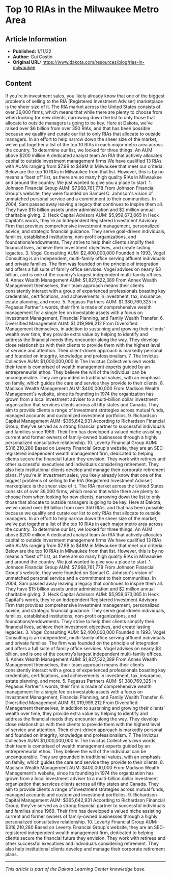 # Top 10 RIAs in the Milwaukee Metro Area

## Article Information
- **Published:** 1/11/22
- **Author:** Gui Costin
- **Original URL:** https://www.dakota.com/resources/blog/rias-in-milwaukee

## Content

If you're in investment sales, you likely already know that one of the biggest problems of selling to the RIA (Registered Investment Adviser) marketplace is the sheer size of it. The RIA market across the United States consists of over 36,000 firms, which means that while there are plenty to choose from when looking for new clients, narrowing down the list to only those that allocate to outside managers is going to be key. Here at Dakota, we’ve raised over $6 billion from over 350 RIAs, and that has been possible because we qualify and curate our list to only RIAs that allocate to outside managers. In an effort to help narrow down the sheer size of the market, we’ve put together a list of the top 10 RIAs in each major metro area across the country. To determine our list, we looked for three things: An AUM above $200 million A dedicated analyst team An RIA that actively allocates capital to outside investment management firms We have qualified 13 RIAs with AUMs ranging from $7.9B to $49M in Milwaukee that meet our criteria. Below are the top 10 RIAs in Milwaukee from that list. However, this is by no means a “best of” list, as there are so many high quality RIAs in Milwaukee and around the country. We just wanted to give you a place to start. 1. Johnson Financial Group AUM: $7,968,761,778 From Johnson Financial Group's website, they were founded on Samuel C. Johnson's vision of unmatched personal service and a commitment to their communities. In 2004, Sam passed away leaving a legacy that continues to inspire them all. They have $15 billion assets under administration and $2 million annual charitable giving. 2. Heck Capital Advisors AUM: $5,959,673,065 In Heck Capital's words, they're an Independent Registered Investment Advisory Firm that provides comprehensive investment management, personalized advice, and strategic financial guidance. They serve goal-driven individuals, families, established institutions, non-profit organizations, and foundations/endowments. They strive to help their clients simplify their financial lives, achieve their investment objectives, and create lasting legacies. 3. Vogel Consulting AUM: $2,400,000,000 Founded in 1993, Vogel Consulting is an independent, multi-family office serving affluent individuals and private families. The firm was founded on the principle of integration and offers a full suite of family office services. Vogel advises on nearly $3 billion, and is one of the country’s largest independent multi-family offices. 4. Annex Wealth Management AUM: $1,827,522,389 From Annex Wealth Management themselves, their team approach means their clients consistently interact with a group of experienced professionals boasting key credentials, certifications, and achievements in investment, tax, insurance, estate planning, and more. 5. Pegasus Partners AUM: $1,380,769,325 In Pegasus Partner's words, their firm is made of comprehensive wealth management for a single fee on investable assets with a focus on Investment Management, Financial Planning, and Family Wealth Transfer. 6. Diversified Management AUM: $1,019,999,212 From Diversified Management themselves, in addition to sustaining and growing their clients’ wealth over time, they provide extra value by helping to identify and address the financial needs they encounter along the way. They develop close relationships with their clients to provide them with the highest level of service and attention. Their client-driven approach is markedly personal and founded on integrity, knowledge and professionalism. 7. The Invictus Collective AUM: $1,000,000,000 In The Invictus Collective's own words, their team is comprised of wealth management experts guided by an entrepreneurial ethos. They believe the will of the individual can be unconquerable. They are grounded in traditional values, with an emphasis on family, which guides the care and service they provide to their clients. 8. Madison Wealth Management AUM: $400,000,000 From Madison Wealth Management's website, since its founding in 1974 the organization has grown from a local investment adviser to a multi-billion dollar investment organization that services clients across all fifty states and Canada. They aim to provide clients a range of investment strategies across mutual funds, managed accounts and customized investment portfolios. 9. Richardson Capital Management AUM: $365,642,931 According to Richardson Financial Group, they've served as a strong financial partner to successful individuals and families since 1969. Their firm has developed a valued niche assisting current and former owners of family-owned businesses through a highly personalized consultative relationship. 10. Leverty Financial Group AUM: $316,210,280 Based on Leverty Financial Group's website, they are an SEC-registered independent wealth management firm, dedicated to helping clients secure the financial future they envision. They work with retirees and other successful executives and individuals considering retirement. They also help institutional clients develop and manage their corporate retirement plans. If you're in investment sales, you likely already know that one of the biggest problems of selling to the RIA (Registered Investment Adviser) marketplace is the sheer size of it. The RIA market across the United States consists of over 36,000 firms, which means that while there are plenty to choose from when looking for new clients, narrowing down the list to only those that allocate to outside managers is going to be key. Here at Dakota, we’ve raised over $6 billion from over 350 RIAs, and that has been possible because we qualify and curate our list to only RIAs that allocate to outside managers. In an effort to help narrow down the sheer size of the market, we’ve put together a list of the top 10 RIAs in each major metro area across the country. To determine our list, we looked for three things: An AUM above $200 million A dedicated analyst team An RIA that actively allocates capital to outside investment management firms We have qualified 13 RIAs with AUMs ranging from $7.9B to $49M in Milwaukee that meet our criteria. Below are the top 10 RIAs in Milwaukee from that list. However, this is by no means a “best of” list, as there are so many high quality RIAs in Milwaukee and around the country. We just wanted to give you a place to start. 1. Johnson Financial Group AUM: $7,968,761,778 From Johnson Financial Group's website, they were founded on Samuel C. Johnson's vision of unmatched personal service and a commitment to their communities. In 2004, Sam passed away leaving a legacy that continues to inspire them all. They have $15 billion assets under administration and $2 million annual charitable giving. 2. Heck Capital Advisors AUM: $5,959,673,065 In Heck Capital's words, they're an Independent Registered Investment Advisory Firm that provides comprehensive investment management, personalized advice, and strategic financial guidance. They serve goal-driven individuals, families, established institutions, non-profit organizations, and foundations/endowments. They strive to help their clients simplify their financial lives, achieve their investment objectives, and create lasting legacies. 3. Vogel Consulting AUM: $2,400,000,000 Founded in 1993, Vogel Consulting is an independent, multi-family office serving affluent individuals and private families. The firm was founded on the principle of integration and offers a full suite of family office services. Vogel advises on nearly $3 billion, and is one of the country’s largest independent multi-family offices. 4. Annex Wealth Management AUM: $1,827,522,389 From Annex Wealth Management themselves, their team approach means their clients consistently interact with a group of experienced professionals boasting key credentials, certifications, and achievements in investment, tax, insurance, estate planning, and more. 5. Pegasus Partners AUM: $1,380,769,325 In Pegasus Partner's words, their firm is made of comprehensive wealth management for a single fee on investable assets with a focus on Investment Management, Financial Planning, and Family Wealth Transfer. 6. Diversified Management AUM: $1,019,999,212 From Diversified Management themselves, in addition to sustaining and growing their clients’ wealth over time, they provide extra value by helping to identify and address the financial needs they encounter along the way. They develop close relationships with their clients to provide them with the highest level of service and attention. Their client-driven approach is markedly personal and founded on integrity, knowledge and professionalism. 7. The Invictus Collective AUM: $1,000,000,000 In The Invictus Collective's own words, their team is comprised of wealth management experts guided by an entrepreneurial ethos. They believe the will of the individual can be unconquerable. They are grounded in traditional values, with an emphasis on family, which guides the care and service they provide to their clients. 8. Madison Wealth Management AUM: $400,000,000 From Madison Wealth Management's website, since its founding in 1974 the organization has grown from a local investment adviser to a multi-billion dollar investment organization that services clients across all fifty states and Canada. They aim to provide clients a range of investment strategies across mutual funds, managed accounts and customized investment portfolios. 9. Richardson Capital Management AUM: $365,642,931 According to Richardson Financial Group, they've served as a strong financial partner to successful individuals and families since 1969. Their firm has developed a valued niche assisting current and former owners of family-owned businesses through a highly personalized consultative relationship. 10. Leverty Financial Group AUM: $316,210,280 Based on Leverty Financial Group's website, they are an SEC-registered independent wealth management firm, dedicated to helping clients secure the financial future they envision. They work with retirees and other successful executives and individuals considering retirement. They also help institutional clients develop and manage their corporate retirement plans.

---

*This article is part of the Dakota Learning Center knowledge base.*